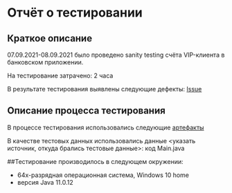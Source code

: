 # Отчёт о тестировании <Money Transfer>

## Краткое описание

07.09.2021-08.09.2021 было проведено sanity testing счёта VIP-клиента в банковском приложении.

На тестирование затрачено: 2 часа

В результате тестирования выявлены следующие дефекты:
[Issue](https://github.com/Liubov-Kornilova/Java-1.1-int/issues/1)

## Описание процесса тестирования

В процессе тестирования использовались следующие [артефакты](https://github.com/Liubov-Kornilova/Java-1.1-int)


В качестве тестовых данных использовались данные <указать источник, откуда брались тестовые данные>:
код Main.java

##Тестирование производилось в следующем окружении:
* 64х-разрядная операционная система, Windows 10 home
* версия Java 11.0.12